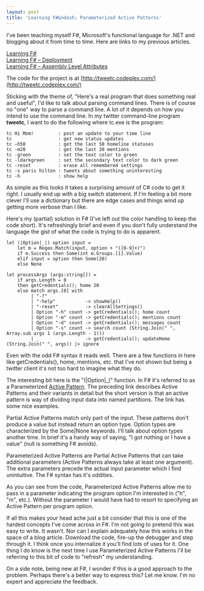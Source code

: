 ```yaml
---
layout: post
title: 'Learning F#&ndash; Parameterized Active Patterns'
---
```

I've been teaching myself F#, Microsoft's functional language for .NET and blogging about it from time to time. Here are links to my previous articles.

[Learning F#](/blog/post/2012/05/20/learning-f)   
[Learning F# – Deployment](/blog/post/2012/05/22/learning-f-ndash-deployment)   
[Learning F# – Assembly Level Attributes](/blog/post/2012/05/26/learning-fndashassembly-level-attributes)

The code for the project is at [http://tweetc.codeplex.com/](http://tweetc.codeplex.com/)

Sticking with the theme of, "Here's a real program that does something real and useful", I'd like to talk about parsing command lines. There is of course no "one" way to parse a command line. A lot of it depends on how you intend to use the command line. In my twitter command-line program **tweetc**, I want to do the following where tc.exe is the program:
    
    tc Hi Mom!         : post an update to your time line  
    tc                 : get new status updates  
    tc –h50            : get the last 50 homeline statuses  
    tc -m20            : get the last 20 mentions  
    tc -green          : set the text color to green  
    tc -ldarkgreen     : set the secondary text color to dark green  
    tc -reset          : erase all remembered settings  
    tc -s paris hilton : tweets about something uninteresting  
    tc -h              : show help  
    

  


As simple as this looks it takes a surprising amount of C# code to get it right. I usually end up with a big switch statement. If I'm feeling a bit more clever I'll use a dictionary but there are edge cases and things wind up getting more verbose than I like.

Here's my (partial) solution in F# (I've left out the color handling to keep the code short). It's refreshingly brief and even if you don't fully understand the language the gist of what the code is trying to do is apparent.
    
    let (|Option|_|) option input =  
        let m = Regex.Match(input, option + "([0-9]+)")  
        if m.Success then Some(int m.Groups.[1].Value)  
        elif input = option then Some(20)  
        else None   
       
    let processArgs (args:string[]) =  
        if args.Length = 0   
        then getCredentials(); home 20  
        else match args.[0] with  
             | "-?"  
             | "-help"           -> showHelp()  
             | "-reset"          -> clearAllSettings()  
             | Option "-h" count -> getCredentials(); home count     
             | Option "-m" count -> getCredentials(); mentions count   
             | Option "-d" count -> getCredentials(); messages count   
             | Option "-s" count -> search count (String.Join(" ", Array.sub args 1 (args.Length - 1)))  
             | _                 -> getCredentials(); updateHome (String.Join(" ", args)) |> ignore  
    

  


Even with the odd F# syntax it reads well. There are a few functions in here like getCredentials(), home, mentions, etc. that I've not shown but being a twitter client it's not too hard to imagine what they do.

The interesting bit here is the "(|Option|_)" function. In F# it's referred to as a Parameterized [Active Pattern](http://msdn.microsoft.com/en-us/library/dd233248.aspx). The preceding link describes Active Patterns and their variants in detail but the short version is that an active pattern is way of dividing input data into named partitions. The link has some nice examples.

Partial Active Patterns match only part of the input. These patterns don't produce a value but instead return an option type. Option types are characterized by the Some|None keywords. I'll talk about option types another time. In brief it's a handy way of saying, "I got nothing or I have a value" (null is something F# avoids). 

Parameterized Active Patterns are Partial Active Patterns that can take additional parameters (Active Patterns always take at least one argument). The extra parameters precede the actual input parameter which I find unintuitive. The F# syntax has it's oddities.

As you can see from the code, Parameterized Active Patterns allow me to pass in a parameter indicating the program option I'm interested in ("h", "m", etc.). Without the parameter I would have had to resort to specifying an Active Pattern per program option.

If all this makes your head ache just a bit consider that this is one of the hardest concepts I've come across in F#. I'm not going to pretend this was easy to write. It wasn't. Nor can I explain adequately how this works in the space of a blog article. Download the code, fire-up the debugger and step through it. I think once you internalize it you'll find lots of uses for it. One thing I do know is the next time I use Parameterized Active Patterns I'll be referring to this bit of code to "refresh" my understanding.

On a side note, being new at F#, I wonder if this is a good approach to the problem. Perhaps there's a better way to express this? Let me know. I'm no expert and appreciate the feedback. 
